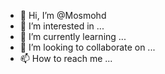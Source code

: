 - 👋 Hi, I’m @Mosmohd
- 👀 I’m interested in ...
- 🌱 I’m currently learning ...
- 💞️ I’m looking to collaborate on ...
- 📫 How to reach me ...

<!---
Mosmohd/Mosmohd is a ✨ special ✨ repository because its `README.md` (this file) appears on your GitHub profile.
You can click the Preview link to take a look at your changes.
--->
